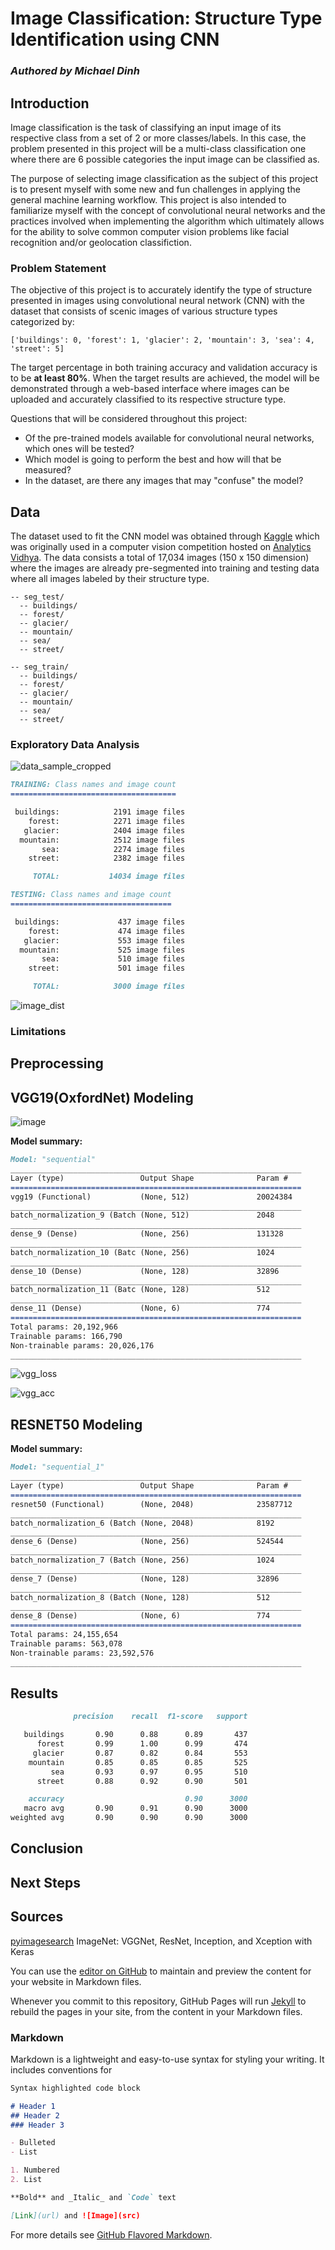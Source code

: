 # Image Classification: Structure Type Identification using CNN

### _Authored by Michael Dinh_
  
## Introduction
  
Image classification is the task of classifying an input image of its respective class from a set of 2 or more classes/labels. In this case, the problem presented in this project will be a multi-class classification one where there are 6 possible categories the input image can be classified as. 

The purpose of selecting image classification as the subject of this project is to present myself with some new and fun challenges in applying the general machine learning workflow. 
This project is also intended to familiarize myself with the concept of convolutional neural networks and the practices involved when implementing the algorithm which ultimately allows for the ability to solve common computer vision problems like facial recognition and/or geolocation classifiction. 

### Problem Statement

The objective of this project is to accurately identify the type of structure presented in images using convolutional neural network (CNN) with the dataset that consists of scenic images of various structure types categorized by:
```
['buildings': 0, 'forest': 1, 'glacier': 2, 'mountain': 3, 'sea': 4, 'street': 5]
```
The target percentage in both training accuracy and validation accuracy is to be **at least 80%**. When the target results are achieved, the model will be demonstrated through a web-based interface where images can be uploaded and accurately classified to its respective structure type.

Questions that will be considered throughout this project:

- Of the pre-trained models available for convolutional neural networks, which ones will be tested?
- Which model is going to perform the best and how will that be measured?
- In the dataset, are there any images that may "confuse" the model?


## Data

The dataset used to fit the CNN model was obtained through [Kaggle](https://www.kaggle.com/puneet6060/intel-image-classification) which was originally used in a computer vision competition hosted on [Analytics Vidhya](https://datahack.analyticsvidhya.com/contest/practice-problem-intel-scene-classification-challe). The data consists a total of 17,034 images (150 x 150 dimension) where the images are already pre-segmented into training and testing data where all images labeled by their structure type.

```
-- seg_test/
  -- buildings/
  -- forest/
  -- glacier/
  -- mountain/
  -- sea/
  -- street/

-- seg_train/
  -- buildings/
  -- forest/
  -- glacier/
  -- mountain/
  -- sea/
  -- street/
```

  
### Exploratory Data Analysis
![data_sample_cropped](https://user-images.githubusercontent.com/46685852/126811166-e1fcd172-140d-452e-a757-7f1c17029b2f.png)


```markdown
TRAINING: Class names and image count
=====================================

 buildings:            2191 image files
    forest:            2271 image files
   glacier:            2404 image files
  mountain:            2512 image files
       sea:            2274 image files
    street:            2382 image files

     TOTAL:           14034 image files
```

```markdown
TESTING: Class names and image count
====================================

 buildings:             437 image files
    forest:             474 image files
   glacier:             553 image files
  mountain:             525 image files
       sea:             510 image files
    street:             501 image files

     TOTAL:            3000 image files
```

![image_dist](https://user-images.githubusercontent.com/46685852/126810969-c2d659b9-f50f-467f-88fc-462309af4a0f.png)

### Limitations



## Preprocessing

## VGG19(OxfordNet) Modeling 

![image](https://user-images.githubusercontent.com/46685852/126830547-9de7c3f9-0a3c-4e5b-9556-498f71ffdaf0.png)

**Model summary:**
```markdown
Model: "sequential"
_________________________________________________________________
Layer (type)                 Output Shape              Param #   
=================================================================
vgg19 (Functional)           (None, 512)               20024384  
_________________________________________________________________
batch_normalization_9 (Batch (None, 512)               2048      
_________________________________________________________________
dense_9 (Dense)              (None, 256)               131328    
_________________________________________________________________
batch_normalization_10 (Batc (None, 256)               1024      
_________________________________________________________________
dense_10 (Dense)             (None, 128)               32896     
_________________________________________________________________
batch_normalization_11 (Batc (None, 128)               512       
_________________________________________________________________
dense_11 (Dense)             (None, 6)                 774       
=================================================================
Total params: 20,192,966
Trainable params: 166,790
Non-trainable params: 20,026,176
_________________________________________________________________
```

![vgg_loss](https://user-images.githubusercontent.com/46685852/126697633-6f0bf4a4-046c-4f64-b77e-533bb357f92b.jpg)

![vgg_acc](https://user-images.githubusercontent.com/46685852/126697638-0b9d9dd9-722c-436f-b722-a68f67ce04b5.jpg)



## RESNET50 Modeling

**Model summary:**
```markdown
Model: "sequential_1"
_________________________________________________________________
Layer (type)                 Output Shape              Param #   
=================================================================
resnet50 (Functional)        (None, 2048)              23587712  
_________________________________________________________________
batch_normalization_6 (Batch (None, 2048)              8192      
_________________________________________________________________
dense_6 (Dense)              (None, 256)               524544    
_________________________________________________________________
batch_normalization_7 (Batch (None, 256)               1024      
_________________________________________________________________
dense_7 (Dense)              (None, 128)               32896     
_________________________________________________________________
batch_normalization_8 (Batch (None, 128)               512       
_________________________________________________________________
dense_8 (Dense)              (None, 6)                 774       
=================================================================
Total params: 24,155,654
Trainable params: 563,078
Non-trainable params: 23,592,576
_________________________________________________________________
```

## Results

```markdown
              precision    recall  f1-score   support

   buildings       0.90      0.88      0.89       437
      forest       0.99      1.00      0.99       474
     glacier       0.87      0.82      0.84       553
    mountain       0.85      0.85      0.85       525
         sea       0.93      0.97      0.95       510
      street       0.88      0.92      0.90       501

    accuracy                           0.90      3000
   macro avg       0.90      0.91      0.90      3000
weighted avg       0.90      0.90      0.90      3000
```

## Conclusion

## Next Steps

## Sources

[pyimagesearch](https://www.pyimagesearch.com/2017/03/20/imagenet-vggnet-resnet-inception-xception-keras/) ImageNet: VGGNet, ResNet, Inception, and Xception with Keras

You can use the [editor on GitHub](https://github.com/mdinh1/multi-classification/edit/gh-pages/index.md) to maintain and preview the content for your website in Markdown files.

Whenever you commit to this repository, GitHub Pages will run [Jekyll](https://jekyllrb.com/) to rebuild the pages in your site, from the content in your Markdown files.

### Markdown

Markdown is a lightweight and easy-to-use syntax for styling your writing. It includes conventions for

```markdown
Syntax highlighted code block

# Header 1
## Header 2
### Header 3

- Bulleted
- List

1. Numbered
2. List

**Bold** and _Italic_ and `Code` text

[Link](url) and ![Image](src)
```

For more details see [GitHub Flavored Markdown](https://guides.github.com/features/mastering-markdown/).
